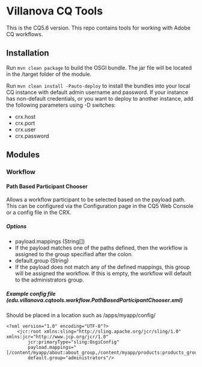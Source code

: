 # Villanova CQ Tools

This is the CQ5.6 version. This repo contains tools for working with Adobe CQ workflows.

## Installation

Run `mvn clean package` to build the OSGI bundle. The jar file will be located in the /target folder of the module.

Run `mvn clean install -Pauto-deploy` to install the bundles into your local CQ instance with default admin username and password. If your instance has non-default credentials, or you want to deploy to another instance, add the following parameters using -D switches:

* crx.host
* crx.port
* crx.user
* crx.password

## Modules

### Workflow

#### Path Based Participant Chooser

Allows a workflow participant to be selected based on the payload path. This can be configured via the Configuration page in the CQ5 Web Console or a config file in the CRX.

##### Options
* payload.mappings (String[])
 * If the payload matches one of the paths defined, then the workflow is assigned to the group specified after the colon.
* default.group (String)
 * If the payload does not match any of the defined mappings, this group will be assigned the workflow. If this is empty, the workflow will default to the administrators group.

##### Example config file (_edu.villanova.cqtools.workflow.PathBasedParticipantChooser.xml_)
Should be placed in a location such as /apps/myapp/config/

    <?xml version="1.0" encoding="UTF-8"?>
        <jcr:root xmlns:sling="http://sling.apache.org/jcr/sling/1.0" xmlns:jcr="http://www.jcp.org/jcr/1.0"
            jcr:primaryType="sling:OsgiConfig"
            payload.mappings="[/content/myapp/about:about_group,/content/myapp/products:products_group]"
            default.group="administrators"/>

